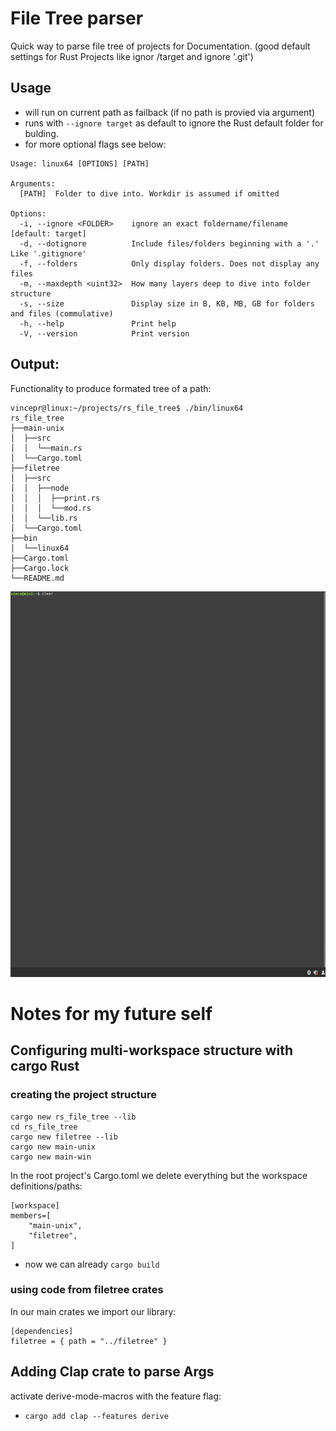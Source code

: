 # File Tree parser
Quick way to parse file tree of projects for Documentation. (good default settings for Rust Projects like ignor /target and ignore '.git')

## Usage
- will run on current path as failback (if no path is provied via argument)
- runs with `--ignore target` as default to ignore the Rust default folder for bulding.
- for more optional flags see below:
```
Usage: linux64 [OPTIONS] [PATH]

Arguments:
  [PATH]  Folder to dive into. Workdir is assumed if omitted

Options:
  -i, --ignore <FOLDER>    ignore an exact foldername/filename [default: target]
  -d, --dotignore          Include files/folders beginning with a '.' Like '.gitignore'
  -f, --folders            Only display folders. Does not display any files
  -m, --maxdepth <uint32>  How many layers deep to dive into folder structure
  -s, --size               Display size in B, KB, MB, GB for folders and files (commulative)
  -h, --help               Print help
  -V, --version            Print version
```

## Output:
Functionality to produce formated tree of a path:
```
vincepr@linux:~/projects/rs_file_tree$ ./bin/linux64
rs_file_tree
├──main-unix
│  ├──src
│  │  └──main.rs
│  └──Cargo.toml
├──filetree
│  ├──src
│  │  ├──node
│  │  │  ├──print.rs
│  │  │  └──mod.rs
│  │  └──lib.rs
│  └──Cargo.toml
├──bin
│  └──linux64
├──Cargo.toml
├──Cargo.lock
└──README.md
```
![Demo gif](./demo_file_tree.gif)

# Notes for my future self

## Configuring multi-workspace structure with cargo Rust
### creating the project structure
```
cargo new rs_file_tree --lib
cd rs_file_tree
cargo new filetree --lib
cargo new main-unix
cargo new main-win
```
In the root project's Cargo.toml we delete everything but the workspace definitions/paths:
```
[workspace]
members=[
    "main-unix",
    "filetree",
]
```
- now we can already `cargo build`
### using code from filetree crates
In our main crates we import our library:
```
[dependencies]
filetree = { path = "../filetree" }
```

## Adding Clap crate to parse Args
activate derive-mode-macros with the feature flag:
- `cargo add clap --features derive`